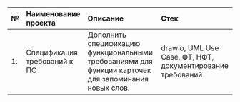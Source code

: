 
|№|Наименование проекта|Описание|Стек| 
|:-|:-|:-|:-|
|1.|Спецификация требований к ПО|Дополнить спецификацию функциональными требованиями для функции карточек для запоминания новых слов. | drawio, UML Use Case, ФТ, НФТ, документирование требований|

